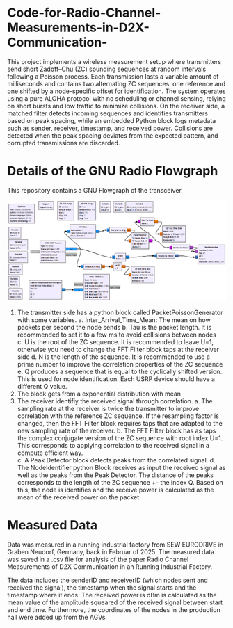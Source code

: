 # Code-for-Radio-Channel-Measurements-in-D2X-Communication-

This project implements a wireless measurement setup where transmitters send short Zadoff–Chu (ZC) sounding sequences at random intervals following a Poisson process. Each transmission lasts a variable amount of milliseconds and contains two alternating ZC sequences: one reference and one shifted by a node-specific offset for identification. The system operates using a pure ALOHA protocol with no scheduling or channel sensing, relying on short bursts and low traffic to minimize collisions. On the receiver side, a matched filter detects incoming sequences and identifies transmitters based on peak spacing, while an embedded Python block logs metadata such as sender, receiver, timestamp, and received power. Collisions are detected when the peak spacing deviates from the expected pattern, and corrupted transmissions are discarded.

# Details of the GNU Radio Flowgraph
This repository contains a GNU Flowgraph of the transceiver. 

<p align="center">
  <img src="./Figures_GNU/Measurement_Node.png" width="700">
</p>

1. The transmitter side has a python block called PacketPoissonGenerator with some variables.
  a. Inter_Arrival_Time_Mean: The mean on how packets per second the node sends
  b. Tau is the packet length. It is recommended to set it to a few ms to avoid collisions between nodes  
  c. U is the root of the ZC sequence. It is recommended to leave U=1, otherwise you need to change the FFT Filter block taps at the receiver side
  d. N is the length of the sequence. It is recommended to use a prime number to improve the correlation properties of the ZC sequence
  e. Q produces a sequence that is equal to the cyclically shifted version. This is used for node identification. Each USRP device should have a different Q value.
2. The block gets from a exponential distribution with mean 
3. The receiver identifiy the received signal through correlation.
  a. The sampling rate at the receiver is twice the transmitter to improve correlation with the reference ZC sequence. If the resampling factor is changed, then the FFT Filter block requires taps that are adapted to the new sampling rate of the receiver.
  b. The FFT Filter block has as taps the complex conjugate version of the ZC sequence with root index U=1. This corresponds to applying correlation to the received signal in a compute efficient way.   
  c. A Peak Detector block detects peaks from the correlated signal.
  d. The NodeIdentifier python Block receives as input the received signal as well as the peaks from the Peak Detector. The distance of the peaks corresponds to the length of the ZC sequence +- the index Q. Based on this, the node is identifies and the receive power is calculated as the mean of the received power on the packet.

# Measured Data

Data was measured in a running industrial factory from SEW EURODRIVE in Graben Neudorf, Germany, back in Februar of 2025.
The measured data was saved in a .csv file for analysis of the paper Radio Channel Measurements of D2X Communication in an Running Industrial Factory.

The data includes the senderID and receiverID (which nodes sent and received the signal), the timestamp when the signal starts and the timestamp where it ends. The received power is dBm is calculated as the mean value of the amplitude squeared of the received signal between start and end time. Furthermore, the coordinates of the nodes in the production hall were added up from the AGVs. 
